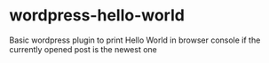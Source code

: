 # wordpress-hello-world
Basic wordpress plugin to print Hello World in browser console if the currently opened post is the newest one
